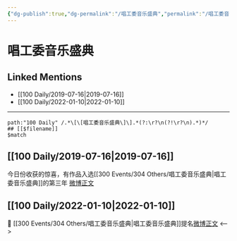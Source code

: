 ```yaml
---
{"dg-publish":true,"dg-permalink":"/唱工委音乐盛典","permalink":"/唱工委音乐盛典/","created":"2022-12-22T16:41:54.000+08:00","updated":"2023-04-10T17:02:10.458+08:00"}
---
```


# 唱工委音乐盛典

## Linked Mentions
- [[100 Daily/2019-07-16\|2019-07-16]]
- [[100 Daily/2022-01-10\|2022-01-10]]


---

```expander
path:"100 Daily" /.*\[\[唱工委音乐盛典\]\].*(?:\r?\n(?!\r?\n).*)*/
## [[$filename]]
$match
```
## [[100 Daily/2019-07-16\|2019-07-16]]
今日份收获的惊喜，有作品入选[[300 Events/304 Others/唱工委音乐盛典\|唱工委音乐盛典]]的第三年
[微博正文](https://m.weibo.cn/6466290670/4394697155788761)
## [[100 Daily/2022-01-10\|2022-01-10]]
💫 [[300 Events/304 Others/唱工委音乐盛典\|唱工委音乐盛典]]提名[微博正文](https://m.weibo.cn/6466290670/4724159194075592)
<-->